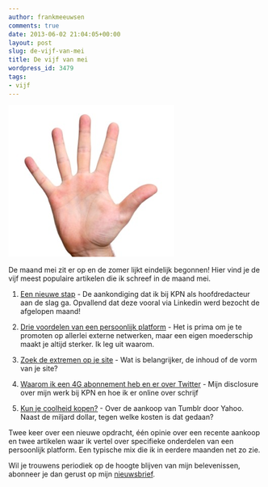 ```yaml
---
author: frankmeeuwsen
comments: true
date: 2013-06-02 21:04:05+00:00
layout: post
slug: de-vijf-van-mei
title: De vijf van mei
wordpress_id: 3479
tags:
- vijf
---
```


![five-hand-image](../images/uploadimages/five-hand-image-328x300.jpg)


De maand mei zit er op en de zomer lijkt eindelijk begonnen! Hier vind je de vijf meest populaire artikelen die ik schreef in de maand mei.



	
  1. [Een nieuwe stap](/een-nieuwe-stap/) - De aankondiging dat ik bij KPN als hoofdredacteur aan de slag ga. Opvallend dat deze vooral via Linkedin werd bezocht de afgelopen maand!

	
  2. [Drie voordelen van een persoonlijk platform](/drie-voordelen-van-een-persoonlijk-platform/) - Het is prima om je te promoten op allerlei externe netwerken, maar een eigen moederschip maakt je altijd sterker. Ik leg uit waarom.

	
  3. [Zoek de extremen op je site](/zoek-de-extremen-op-met-je-site/) - Wat is belangrijker, de inhoud of de vorm van je site?

	
  4. [Waarom ik een 4G abonnement heb en er over Twitter](/waarom-ik-een-4g-abonnement-heb-en-er-over-twitter/) - Mijn disclosure over mijn werk bij KPN en hoe ik er online over schrijf

	
  5. [Kun je coolheid kopen?](/kun-je-coolheid-kopen/) - Over de aankoop van Tumblr door Yahoo. Naast de miljard dollar, tegen welke kosten is dat gedaan?


Twee keer over een nieuwe opdracht, één opinie over een recente aankoop en twee artikelen waar ik vertel over specifieke onderdelen van een persoonlijk platform. Een typische mix die ik in eerdere maanden net zo zie.

Wil je trouwens periodiek op de hoogte blijven van mijn belevenissen, abonneer je dan gerust op mijn [nieuwsbrief](http://us1.campaign-archive2.com/home/?u=bd34d59ff7a005b5934e13a7b&id=3bdd62767e).
